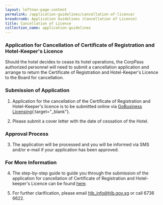 ```yaml
---
layout: leftnav-page-content
permalink: /application-guidelines/cancellation-of-licence/
breadcrumb: Application Guidelines (Cancellation of Licence) 
title: Cancellation of Licence
collection_name: application-guidelines
---
```


### **Application for Cancellation of Certificate of Registration and Hotel-Keeper's Licence**

Should the hotel decides to cease its hotel operations, the CorpPass authorized personnel will need to submit a cancellation application and arrange to return the Certificate of Registration and Hotel-Keeper's Licence to the Board for cancellation.

### **Submission of Application**

1. Application for the cancellation of the Certificate of Registration and Hotel-Keeper's licence is to be submitted online via [GoBusiness Licensing](https://www.gobusiness.gov.sg/licences){:target="_blank"}.

2. Please submit a cover letter with the date of cessation of the Hotel.

### **Approval Process**

3. The application will be processed and you will be informed via SMS and/or e-mail if your application has been approved.

### **For More Information**

4. The step-by-step guide to guide you through the submission of the application for cancellation of Certificate of Registration and Hotel-keeper's Licence can be found [here](/files/resources/guides/guide-cancellation-of-licence.pdf).

5. For further clarification, please email <hlb_info@hlb.gov.sg> or call 6736 6622.
